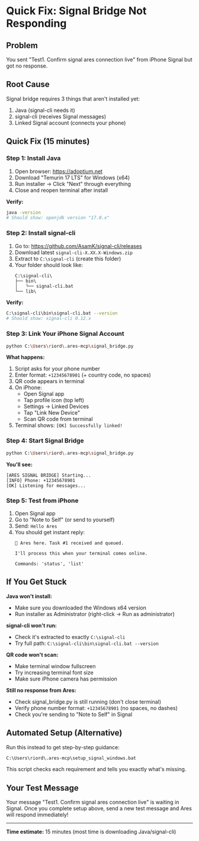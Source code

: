 # Quick Fix: Signal Bridge Not Responding

## Problem
You sent "Test1. Confirm signal ares connection live" from iPhone Signal but got no response.

## Root Cause
Signal bridge requires 3 things that aren't installed yet:
1. Java (signal-cli needs it)
2. signal-cli (receives Signal messages)
3. Linked Signal account (connects your phone)

## Quick Fix (15 minutes)

### Step 1: Install Java
1. Open browser: https://adoptium.net
2. Download "Temurin 17 LTS" for Windows (x64)
3. Run installer → Click "Next" through everything
4. Close and reopen terminal after install

**Verify:**
```bash
java -version
# Should show: openjdk version "17.0.x"
```

### Step 2: Install signal-cli
1. Go to: https://github.com/AsamK/signal-cli/releases
2. Download latest `signal-cli-X.XX.X-Windows.zip`
3. Extract to `C:\signal-cli` (create this folder)
4. Your folder should look like:
   ```
   C:\signal-cli\
   ├── bin\
   │   └── signal-cli.bat
   └── lib\
   ```

**Verify:**
```bash
C:\signal-cli\bin\signal-cli.bat --version
# Should show: signal-cli 0.12.x
```

### Step 3: Link Your iPhone Signal Account
```bash
python C:\Users\riord\.ares-mcp\signal_bridge.py
```

**What happens:**
1. Script asks for your phone number
2. Enter format: `+12345678901` (+ country code, no spaces)
3. QR code appears in terminal
4. On iPhone:
   - Open Signal app
   - Tap profile icon (top left)
   - Settings → Linked Devices
   - Tap "Link New Device"
   - Scan QR code from terminal
5. Terminal shows: `[OK] Successfully linked!`

### Step 4: Start Signal Bridge
```bash
python C:\Users\riord\.ares-mcp\signal_bridge.py
```

**You'll see:**
```
[ARES SIGNAL BRIDGE] Starting...
[INFO] Phone: +12345678901
[OK] Listening for messages...
```

### Step 5: Test from iPhone
1. Open Signal app
2. Go to "Note to Self" (or send to yourself)
3. Send: `Hello Ares`
4. You should get instant reply:
   ```
   🎯 Ares here. Task #1 received and queued.

   I'll process this when your terminal comes online.

   Commands: 'status', 'list'
   ```

## If You Get Stuck

**Java won't install:**
- Make sure you downloaded the Windows x64 version
- Run installer as Administrator (right-click → Run as administrator)

**signal-cli won't run:**
- Check it's extracted to exactly `C:\signal-cli`
- Try full path: `C:\signal-cli\bin\signal-cli.bat --version`

**QR code won't scan:**
- Make terminal window fullscreen
- Try increasing terminal font size
- Make sure iPhone camera has permission

**Still no response from Ares:**
- Check signal_bridge.py is still running (don't close terminal)
- Verify phone number format: `+12345678901` (no spaces, no dashes)
- Check you're sending to "Note to Self" in Signal

## Automated Setup (Alternative)

Run this instead to get step-by-step guidance:
```bash
C:\Users\riord\.ares-mcp\setup_signal_windows.bat
```

This script checks each requirement and tells you exactly what's missing.

## Your Test Message

Your message "Test1. Confirm signal ares connection live" is waiting in Signal. Once you complete setup above, send a new test message and Ares will respond immediately!

---

**Time estimate:** 15 minutes (most time is downloading Java/signal-cli)
